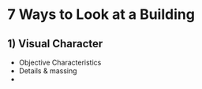 # 7 Ways to Look at a Building
## 1) Visual Character
- Objective Characteristics
- Details & massing
- 